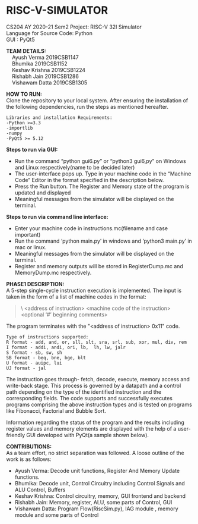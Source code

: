 # RISC-V-SIMULATOR

CS204 AY 2020-21 Sem2 Project: RISC-V 32I Simulator<br/>
Language for Source Code: Python</br>
GUI : PyQt5</br>

**TEAM DETAILS:**<br/>
&nbsp;&nbsp;&nbsp;&nbsp;Ayush Verma		2019CSB1147<br/>
&nbsp;&nbsp;&nbsp;&nbsp;Bhumika			2019CSB1152<br/>
&nbsp;&nbsp;&nbsp;&nbsp;Keshav Krishna	2019CSB1224<br/>
&nbsp;&nbsp;&nbsp;&nbsp;Rishabh Jain	2019CSB1286<br/>
&nbsp;&nbsp;&nbsp;&nbsp;Vishawam Datta	2019CSB1305<br/>

**HOW TO RUN:**<br/>
    Clone the repository to your local system. After ensuring the installation of the following dependencies, run the steps as mentioned hereafter.

    Libraries and installation Requirements:
	-Python >=3.3
	-importlib
	-numpy
	-PyQt5 >= 5.12
    
**Steps to run via GUI:**
- Run the command “python gui6.py” or “python3 gui6,py” on Windows and Linux 		 respectively(name to be decided later)
- The user-interface pops up. Type in your machine code in the “Machine Code” Editor in the format specified in the description below.
- Press the Run button. The Register and Memory state of the program is updated and displayed
- Meaningful messages from the simulator will be displayed on the terminal.

**Steps to run via command line interface:**
- Enter your machine code in instructions.mc(filename and case important)
- Run the command ‘python main.py’ in windows and ‘python3 main.py’ in mac or linux.
- Meaningful messages from the simulator will be displayed on the terminal.
- Register and memory outputs will be stored in RegisterDump.mc and MemoryDump.mc respectively.

**PHASE1 DESCRIPTION:**</br>
    A 5-step single-cycle instruction execution is implemented. The input is taken in the form of a list of machine codes in the format:

>\ <address of instruction\> \<machine code of the instruction\> \<optional ‘#’ beginning comments\>

The program terminates with the "\<address of instruction\> 0x11" code.

```
Type of instructions supported:
R format - add, and, or, sll, slt, sra, srl, sub, xor, mul, div, rem
I format - addi, andi, ori, lb,  lh, lw, jalr
S format - sb, sw, sh
SB format - beq, bne, bge, blt
U format - auipc, lui
UJ format - jal
```

The instruction goes through- fetch, decode, execute, memory access and write-back stage. This process is governed by a datapath and a control path depending on the type of the identified instruction and the corresponding fields. The code supports and successfully executes programs comprising the above instruction types and is tested on programs like Fibonacci, Factorial and Bubble Sort.

Information regarding the status of the program and the results including register values and memory elements are displayed with the help of a user-friendly GUI developed with PyQt(a sample shown below).


**CONTRIBUTIONS:**</br>
As a team effort, no strict separation was followed. A loose outline of the work is as follows:
- Ayush Verma:  Decode unit functions, Register And Memory Update functions. 
- Bhumika: Decode unit, Control Circuitry including Control Signals and ALU Control, Buffers
- Keshav Krishna: Control circuitry, memory, GUI frontend and backend
- Rishabh Jain: Memory, register, ALU, some parts of Control, GUI
- Vishawam Datta: Program Flow(RiscSim.py), IAG module , memory module and some parts of Control

